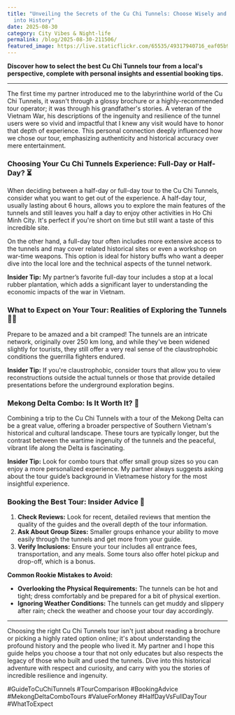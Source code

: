 ```yaml
---
title: "Unveiling the Secrets of the Cu Chi Tunnels: Choose Wisely and Dive Deep
  into History"
date: 2025-08-30
category: City Vibes & Night-life
permalink: /blog/2025-08-30-211506/
featured_image: https://live.staticflickr.com/65535/49317940716_eaf05b9c02.jpg
---
```


**Discover how to select the best Cu Chi Tunnels tour from a local's perspective, complete with personal insights and essential booking tips.**

---

The first time my partner introduced me to the labyrinthine world of the Cu Chi Tunnels, it wasn't through a glossy brochure or a highly-recommended tour operator; it was through his grandfather's stories. A veteran of the Vietnam War, his descriptions of the ingenuity and resilience of the tunnel users were so vivid and impactful that I knew any visit would have to honor that depth of experience. This personal connection deeply influenced how we chose our tour, emphasizing authenticity and historical accuracy over mere entertainment.

### Choosing Your Cu Chi Tunnels Experience: Full-Day or Half-Day? ⏳

When deciding between a half-day or full-day tour to the Cu Chi Tunnels, consider what you want to get out of the experience. A half-day tour, usually lasting about 6 hours, allows you to explore the main features of the tunnels and still leaves you half a day to enjoy other activities in Ho Chi Minh City. It's perfect if you're short on time but still want a taste of this incredible site.

On the other hand, a full-day tour often includes more extensive access to the tunnels and may cover related historical sites or even a workshop on war-time weapons. This option is ideal for history buffs who want a deeper dive into the local lore and the technical aspects of the tunnel network.

**Insider Tip:** My partner’s favorite full-day tour includes a stop at a local rubber plantation, which adds a significant layer to understanding the economic impacts of the war in Vietnam.

### What to Expect on Your Tour: Realities of Exploring the Tunnels 🚶‍♂️

Prepare to be amazed and a bit cramped! The tunnels are an intricate network, originally over 250 km long, and while they've been widened slightly for tourists, they still offer a very real sense of the claustrophobic conditions the guerrilla fighters endured.

**Insider Tip:** If you're claustrophobic, consider tours that allow you to view reconstructions outside the actual tunnels or those that provide detailed presentations before the underground exploration begins.

### Mekong Delta Combo: Is It Worth It? 🌾

Combining a trip to the Cu Chi Tunnels with a tour of the Mekong Delta can be a great value, offering a broader perspective of Southern Vietnam's historical and cultural landscape. These tours are typically longer, but the contrast between the wartime ingenuity of the tunnels and the peaceful, vibrant life along the Delta is fascinating.

**Insider Tip:** Look for combo tours that offer small group sizes so you can enjoy a more personalized experience. My partner always suggests asking about the tour guide’s background in Vietnamese history for the most insightful experience.

### Booking the Best Tour: Insider Advice 📝

1. **Check Reviews:** Look for recent, detailed reviews that mention the quality of the guides and the overall depth of the tour information.
2. **Ask About Group Sizes:** Smaller groups enhance your ability to move easily through the tunnels and get more from your guide.
3. **Verify Inclusions:** Ensure your tour includes all entrance fees, transportation, and any meals. Some tours also offer hotel pickup and drop-off, which is a bonus.

**Common Rookie Mistakes to Avoid:**
- **Overlooking the Physical Requirements:** The tunnels can be hot and tight; dress comfortably and be prepared for a bit of physical exertion.
- **Ignoring Weather Conditions:** The tunnels can get muddy and slippery after rain; check the weather and choose your tour day accordingly.

---

Choosing the right Cu Chi Tunnels tour isn't just about reading a brochure or picking a highly rated option online; it's about understanding the profound history and the people who lived it. My partner and I hope this guide helps you choose a tour that not only educates but also respects the legacy of those who built and used the tunnels. Dive into this historical adventure with respect and curiosity, and carry with you the stories of incredible resilience and ingenuity.

#GuideToCuChiTunnels #TourComparison #BookingAdvice #MekongDeltaComboTours #ValueForMoney #HalfDayVsFullDayTour #WhatToExpect